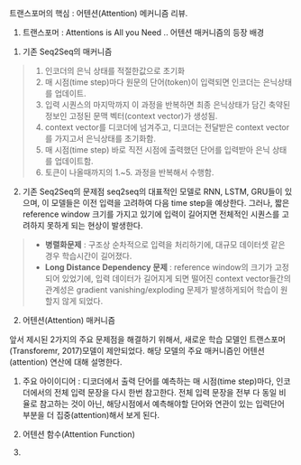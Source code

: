 트랜스포머의 핵심 : 어텐션(Attention) 메커니즘 리뷰.

1. 트랜스포머 : Attentions is All you Need .. 어텐션 매커니즘의 등장 배경

1) 기존 Seq2Seq의 매커니즘
> 1. 인코더의 은닉 상태를 적절한값으로 초기화
> 2. 매 시점(time step)마다 원문의 단어(token)이 입력되면 인코더는 은닉상태를 업데이트.
> 3. 입력 시퀀스의 마지막까지 이 과정을 반복하면 최종 은닉상태가 담긴 축약된 정보인 고정된 문맥 벡터(context vector)가 생성됨.
> 4. context vector를 디코더에 넘겨주고, 디코더는 전달받은 context vector를 가지고서 은닉상태를 초기화함.
> 5. 매 시점(time step) 바로 직전 시점에 출력했던 단어를 입력받아 은닉 상태를 업데이트함.
> 6. <eos>토큰이 나올때까지의 1.~5. 과정을 반복해서 수행함.

2) 기존 Seq2Seq의 문제점
seq2seq의 대표적인 모델로 RNN, LSTM, GRU들이 있으며, 이 모델들은 이전 입력을 고려하여 다음 time step을 예상한다. 그러나, 짧은 reference window 크기를 가지고 있기에 입력이 길어지면 전체적인 시퀀스를 고려하지 못하게 되는 현상이 발생한다.
> * **병렬화문제** : 구조상 순차적으로 입력을 처리하기에, 대규모 데이터셋 같은 경우 학습시간이 길어졌다.
> * **Long Distance Dependency 문제** : reference window의 크기가 고정되어 있었기에, 입력 데이터가 길어지게 되면 떨어진 context vector들간의 관계성은 gradient vanishing/exploding 문제가 발생하게되어 학습이 원할지 않게 되었다.

2. 어텐션(Attention) 매커니즘

앞서 제시된 2가지의 주요 문제점을 해결하기 위해서, 새로운 학습 모델인 트랜스포머(Transforemr, 2017)모델이 제안되었다.
해당 모델의 주요 매커니즘인 어텐션(attention) 연산에 대해 설명한다.

1) 주요 아이이디어 : 디코더에서 출력 단어를 예측하는 매 시점(time step)마다, 인코더에서의 전체 입력 문장을 다시 한번 참고한다. 전체 입력 문장을 전부 다 동일 비율로 참고하는 것이 아닌, 해당시점에서 예측해야할 단어와 연관이 있는 입력단어 부분을 더 집중(attention)해서 보게 된다.

2) 어텐션 함수(Attention Function)

3) 
